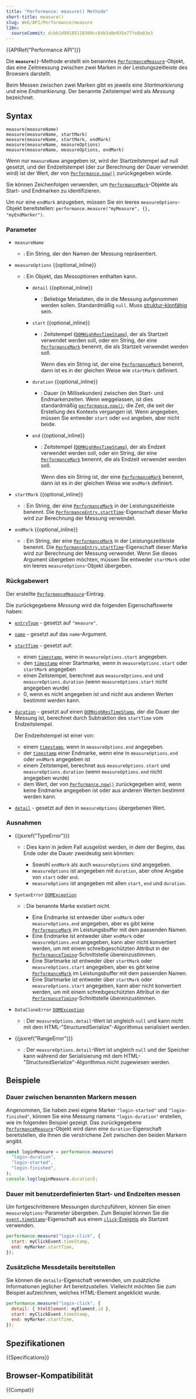 ```yaml
---
title: "Performance: measure() Methode"
short-title: measure()
slug: Web/API/Performance/measure
l10n:
  sourceCommit: dcbb1d99185118360cc84b3a0e935e77fe0a03e3
---
```


{{APIRef("Performance API")}}

Die **`measure()`**-Methode erstellt ein benanntes [`PerformanceMeasure`](/de/docs/Web/API/PerformanceMeasure)-Objekt, das eine Zeitmessung zwischen zwei Marken in der Leistungszeitleiste des Browsers darstellt.

Beim Messen zwischen zwei Marken gibt es jeweils eine _Startmarkierung_ und eine _Endmarkierung_. Der benannte Zeitstempel wird als _Messung_ bezeichnet.

## Syntax

```js-nolint
measure(measureName)
measure(measureName, startMark)
measure(measureName, startMark, endMark)
measure(measureName, measureOptions)
measure(measureName, measureOptions, endMark)
```

Wenn nur `measureName` angegeben ist, wird der Startzeitstempel auf null gesetzt, und der Endzeitstempel (der zur Berechnung der Dauer verwendet wird) ist der Wert, der von [`Performance.now()`](/de/docs/Web/API/Performance/now) zurückgegeben würde.

Sie können Zeichenfolgen verwenden, um [`PerformanceMark`](/de/docs/Web/API/PerformanceMark)-Objekte als Start- und Endmarken zu identifizieren.

Um nur eine `endMark` anzugeben, müssen Sie ein leeres `measureOptions`-Objekt bereitstellen: `performance.measure("myMeasure", {}, "myEndMarker")`.

### Parameter

- `measureName`

  - : Ein String, der den Namen der Messung repräsentiert.

- `measureOptions` {{optional_inline}}

  - : Ein Objekt, das Messoptionen enthalten kann.

    - `detail` {{optional_inline}}
      - : Beliebige Metadaten, die in die Messung aufgenommen werden sollen. Standardmäßig `null`. Muss [struktur-klonfähig](/de/docs/Web/API/Web_Workers_API/Structured_clone_algorithm) sein.
    - `start` {{optional_inline}}

      - : Zeitstempel ([`DOMHighResTimeStamp`](/de/docs/Web/API/DOMHighResTimeStamp)), der als Startzeit verwendet werden soll, oder ein String, der eine [`PerformanceMark`](/de/docs/Web/API/PerformanceMark) benennt, die als Startzeit verwendet werden soll.

        Wenn dies ein String ist, der eine [`PerformanceMark`](/de/docs/Web/API/PerformanceMark) benennt, dann ist es in der gleichen Weise wie `startMark` definiert.

    - `duration` {{optional_inline}}
      - : Dauer (in Millisekunden) zwischen den Start- und Endmarkenzeiten. Wenn weggelassen, ist dies standardmäßig [`performance.now()`](/de/docs/Web/API/Performance/now); die Zeit, die seit der Erstellung des Kontexts vergangen ist. Wenn angegeben, müssen Sie entweder `start` oder `end` angeben, aber nicht beide.
    - `end` {{optional_inline}}

      - : Zeitstempel ([`DOMHighResTimeStamp`](/de/docs/Web/API/DOMHighResTimeStamp)), der als Endzeit verwendet werden soll, oder ein String, der eine [`PerformanceMark`](/de/docs/Web/API/PerformanceMark) benennt, die als Endzeit verwendet werden soll.

        Wenn dies ein String ist, der eine [`PerformanceMark`](/de/docs/Web/API/PerformanceMark) benennt, dann ist es in der gleichen Weise wie `endMark` definiert.

- `startMark` {{optional_inline}}
  - : Ein String, der eine [`PerformanceMark`](/de/docs/Web/API/PerformanceMark) in der Leistungszeitleiste benennt. Die [`PerformanceEntry.startTime`](/de/docs/Web/API/PerformanceEntry/startTime)-Eigenschaft dieser Marke wird zur Berechnung der Messung verwendet.
- `endMark` {{optional_inline}}
  - : Ein String, der eine [`PerformanceMark`](/de/docs/Web/API/PerformanceMark) in der Leistungszeitleiste benennt. Die [`PerformanceEntry.startTime`](/de/docs/Web/API/PerformanceEntry/startTime)-Eigenschaft dieser Marke wird zur Berechnung der Messung verwendet.
    Wenn Sie dieses Argument übergeben möchten, müssen Sie entweder `startMark` oder ein leeres `measureOptions`-Objekt übergeben.

### Rückgabewert

Der erstellte [`PerformanceMeasure`](/de/docs/Web/API/PerformanceMeasure)-Eintrag.

Die zurückgegebene _Messung_ wird die folgenden Eigenschaftswerte haben:

- [`entryType`](/de/docs/Web/API/PerformanceEntry/entryType) - gesetzt auf `"measure"`.
- [`name`](/de/docs/Web/API/PerformanceEntry/name) - gesetzt auf das `name`-Argument.
- [`startTime`](/de/docs/Web/API/PerformanceEntry/startTime) - gesetzt auf:

  - einen [`timestamp`](/de/docs/Web/API/DOMHighResTimeStamp), wenn in `measureOptions.start` angegeben.
  - den [`timestamp`](/de/docs/Web/API/DOMHighResTimeStamp) einer Startmarke, wenn in `measureOptions.start` oder `startMark` angegeben
  - einen Zeitstempel, berechnet aus `measureOptions.end` und `measureOptions.duration` (wenn `measureOptions.start` nicht angegeben wurde)
  - 0, wenn es nicht angegeben ist und nicht aus anderen Werten bestimmt werden kann.

- [`duration`](/de/docs/Web/API/PerformanceEntry/duration) - gesetzt auf einen [`DOMHighResTimeStamp`](/de/docs/Web/API/DOMHighResTimeStamp), der die Dauer der Messung ist, berechnet durch Subtraktion des `startTime` vom Endzeitstempel.

  Der Endzeitstempel ist einer von:

  - einem [`timestamp`](/de/docs/Web/API/DOMHighResTimeStamp), wenn in `measureOptions.end` angegeben.
  - der [`timestamp`](/de/docs/Web/API/DOMHighResTimeStamp) einer Endmarke, wenn eine in `measureOptions.end` oder `endMark` angegeben ist
  - einem Zeitstempel, berechnet aus `measureOptions.start` und `measureOptions.duration` (wenn `measureOptions.end` nicht angegeben wurde)
  - dem Wert, der von [`Performance.now()`](/de/docs/Web/API/Performance/now) zurückgegeben wird, wenn keine Endmarke angegeben ist oder aus anderen Werten bestimmt werden kann.

- [`detail`](/de/docs/Web/API/PerformanceMeasure) - gesetzt auf den in `measureOptions` übergebenen Wert.

### Ausnahmen

- {{jsxref("TypeError")}}

  - : Dies kann in jedem Fall ausgelöst werden, in dem der Beginn, das Ende oder die Dauer zweideutig sein könnten:

    - Sowohl `endMark` als auch `measureOptions` sind angegeben.
    - `measureOptions` ist angegeben mit `duration`, aber ohne Angabe von `start` oder `end`.
    - `measureOptions` ist angegeben mit allen `start`, `end` und `duration`.

- `SyntaxError` [`DOMException`](/de/docs/Web/API/DOMException)

  - : Die benannte Marke existiert nicht.

    - Eine Endmarke ist entweder über `endMark` oder `measureOptions.end` angegeben, aber es gibt keine [`PerformanceMark`](/de/docs/Web/API/PerformanceMark) im Leistungsbuffer mit dem passenden Namen.
    - Eine Endmarke ist entweder über `endMark` oder `measureOptions.end` angegeben, kann aber nicht konvertiert werden, um mit einem schreibgeschützten Attribut in der [`PerformanceTiming`](/de/docs/Web/API/PerformanceTiming)-Schnittstelle übereinzustimmen.
    - Eine Startmarke ist entweder über `startMark` oder `measureOptions.start` angegeben, aber es gibt keine [`PerformanceMark`](/de/docs/Web/API/PerformanceMark) im Leistungsbuffer mit dem passenden Namen.
    - Eine Startmarke ist entweder über `startMark` oder `measureOptions.start` angegeben, kann aber nicht konvertiert werden, um mit einem schreibgeschützten Attribut in der [`PerformanceTiming`](/de/docs/Web/API/PerformanceTiming)-Schnittstelle übereinzustimmen.

- `DataCloneError` [`DOMException`](/de/docs/Web/API/DOMException)

  - : Der `measureOptions.detail`-Wert ist ungleich `null` und kann nicht mit dem HTML-"StructuredSerialize"-Algorithmus serialisiert werden.

- {{jsxref("RangeError")}}
  - : Der `measureOptions.detail`-Wert ist ungleich `null` und der Speicher kann während der Serialisierung mit dem HTML-"StructuredSerialize"-Algorithmus nicht zugewiesen werden.

## Beispiele

### Dauer zwischen benannten Markern messen

Angenommen, Sie haben zwei eigene Marker `"login-started"` und `"login-finished"`, können Sie eine Messung namens `"login-duration"` erstellen, wie im folgenden Beispiel gezeigt. Das zurückgegebene [`PerformanceMeasure`](/de/docs/Web/API/PerformanceMeasure)-Objekt wird dann eine `duration`-Eigenschaft bereitstellen, die Ihnen die verstrichene Zeit zwischen den beiden Markern angibt.

```js
const loginMeasure = performance.measure(
  "login-duration",
  "login-started",
  "login-finished",
);
console.log(loginMeasure.duration);
```

### Dauer mit benutzerdefinierten Start- und Endzeiten messen

Um fortgeschrittenere Messungen durchzuführen, können Sie einen `measureOptions`-Parameter übergeben. Zum Beispiel können Sie die [`event.timeStamp`](/de/docs/Web/API/Event/timeStamp)-Eigenschaft aus einem [`click`-Ereignis](/de/docs/Web/API/Element/click_event) als Startzeit verwenden.

```js
performance.measure("login-click", {
  start: myClickEvent.timeStamp,
  end: myMarker.startTime,
});
```

### Zusätzliche Messdetails bereitstellen

Sie können die `details`-Eigenschaft verwenden, um zusätzliche Informationen jeglicher Art bereitzustellen. Vielleicht möchten Sie zum Beispiel aufzeichnen, welches HTML-Element angeklickt wurde.

```js
performance.measure("login-click", {
  detail: { htmlElement: myElement.id },
  start: myClickEvent.timeStamp,
  end: myMarker.startTime,
});
```

## Spezifikationen

{{Specifications}}

## Browser-Kompatibilität

{{Compat}}
